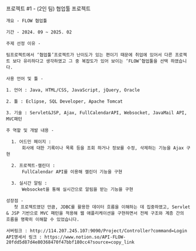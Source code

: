 프로젝트 #1 - (2인 팀) 협업툴 프로젝트

    개요 - FLOW 협업툴
    
    기간 - 2024. 09 ~ 2025. 02
    
    주제 선정 이유 - 
    
    팀프로젝트에서 ‘협업툴’프로젝트가 난이도가 있는 편이기 때문에 취업에 있어서 다른 프로젝트 보다 유리하다고 생각하였고 그 중 복잡도가 있어 보이는 ‘FLOW’협업툴을 선택 하였습니다.
    
    사용 언어 및 툴 - 
    
    1. 언어 : Java, HTML/CSS, JavaScript, jQuery, Oracle
    
    2. 툴 : Eclipse, SQL Developer, Apache Tomcat
    
    3. 기술 : Servlet&JSP, Ajax, FullCalendarAPI, Websocket, JavaMail API, MVC패턴
    
    주 역할 및 개발 내용 - 
    
      1. 어드민 페이지 : 
          회사에 대한 기록이나 목록 등을 조회 하거나 정보를 수정, 삭제하는 기능을 Ajax 구현
      
      2. 프로젝트-캘린더 : 
          FullCalendar API를 이용해 캘린더 기능을 구현
      
      3. 실시간 알림 : 
          Websocket을 통해 실시간으로 알림을 받는 기능을 구현
    
    성장점 -
       첫 프로젝트였던 만큼, JDBC를 활용한 데이터 흐름을 이해하는 데 집중하였고, Servlet & JSP 기반으로 MVC 패턴을 적용해 웹 애플리케이션을 구현하면서 전체 구조와 계층 간의 흐름을 명확히 이해할 수 있었습니다.
    
    서버링크 : http://114.207.245.107:9090/Project/Controller?command=Login
    API명세서 링크 : https://www.notion.so/API-FLOW-20fdd5d87d4e80368470f47bbf180cc4?source=copy_link
